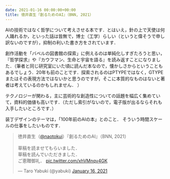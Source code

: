```yaml
---
date: 2021-01-16 00:00:00+00:00
title: 徳井直生『創るためのAI』（BNN, 2021）
---
```


AIの技術ではなく哲学について考えさせる本です．とはいえ，針の上で天使は何人踊れるか，といった話は皆無で，博士（工学）らしい（というと偉そうで申し訳ないのですが），抑制の利いた書き方をされています．

創作活動を「バベルの図書館の探索」に例えるのは単純化しすぎたろうと思い，『哲学探求』や『カウフマン、生命と宇宙を語る』を読み返すことになりました．（筆者と同じ研究室にいた頃に読んだ本なので，懐かしさからということもあるでしょう．20年も前のことです．探索されるのはPTYPEではなく，GTYPEまたはその表現方法ではないかと思うのですが，そこに本質的なものはないと著者は考えているのかもしれません． ）

テクノロジーが関わる，主に芸術的な創造性についての話題を幅広く集めていて，資料的価値も高いです．（ただし索引がないので，電子版が出るならそれも入手したいところです．）

装丁デザインのテーマは，「100年前のAIの本」とのこと．
そういう時間スケールの仕事をしたいものです．

<blockquote class="twitter-tweet"><p lang="ja" dir="ltr">徳井直生（<a href="https://twitter.com/naotokui?ref_src=twsrc%5Etfw">@naotokui</a>）『創るためのAI』（BNN, 2021）<br><br>草稿を読ませてもらいました．<br>草稿を読んでいただきました．<br>ご恵贈御礼． <a href="https://t.co/xhVMnqv4GK">pic.twitter.com/xhVMnqv4GK</a></p>&mdash; Taro Yabuki (@yabuki) <a href="https://twitter.com/yabuki/status/1350479258183864320?ref_src=twsrc%5Etfw">January 16, 2021</a></blockquote> <script async src="https://platform.twitter.com/widgets.js" charset="utf-8"></script>
